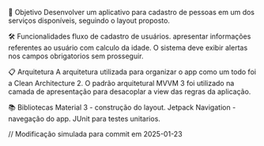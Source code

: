 🎯 Objetivo
Desenvolver um aplicativo para cadastro de pessoas em um dos serviços disponíveis, seguindo o layout
proposto.

🛠️ Funcionalidades
fluxo de cadastro de usuários.
apresentar informações referentes ao usuário com calculo da idade.
O sistema deve exibir alertas nos campos obrigatorios sem prosseguir.

📋 Arquitetura
A arquitetura utilizada para organizar o app como um todo foi a Clean Architecture 2. O padrão arquitetural MVVM 3 foi utilizado na camada de apresentação para desacoplar
a view das regras da aplicação.

📚 Bibliotecas
Material 3 - construção do layout.
Jetpack Navigation - navegação do app.
JUnit para testes unitarios.

// Modificação simulada para commit em 2025-01-23
